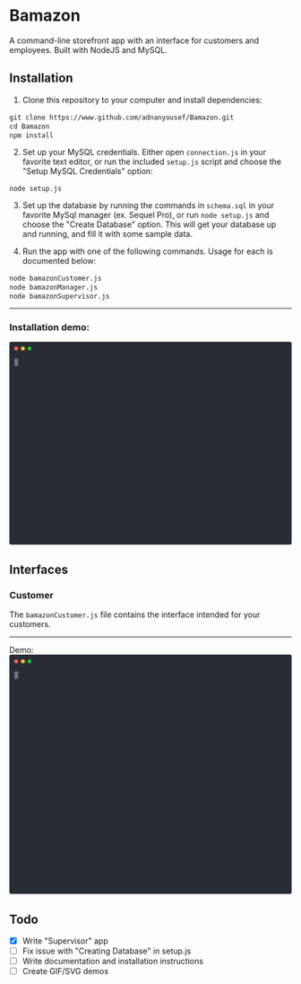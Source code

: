 # Bamazon
A command-line storefront app with an interface for customers and employees. Built with NodeJS and MySQL.

## Installation

1. Clone this repository to your computer and install dependencies:
```
git clone https://www.github.com/adnanyousef/Bamazon.git 
cd Bamazon
npm install
```

2. Set up your MySQL credentials. Either open `connection.js` in your favorite text editor, or run the included `setup.js` script and choose the "Setup MySQL Credentials" option:
```
node setup.js
```

3. Set up the database by running the commands in `schema.sql` in your favorite MySql manager (ex. Sequel Pro), or run `node setup.js` and choose the "Create Database" option. This will get your database up and running, and fill it with some sample data.

4. Run the app with one of the following commands. Usage for each is documented below:
```
node bamazonCustomer.js
node bamazonManager.js
node bamazonSupervisor.js
```
---
### Installation demo:
<p align='center'>
<img width='650' src='images/install.svg'>
</p>

<!-- ![Install Demo](./images/install.svg) -->

## Interfaces
### Customer
The `bamazonCustomer.js` file contains the interface intended for your customers.

---
Demo:
![Customer Demo](./images/customer.svg)

## Todo
- [x] Write "Supervisor" app
- [ ] Fix issue with "Creating Database" in setup.js
- [ ] Write documentation and installation instructions
- [ ] Create GIF/SVG demos
